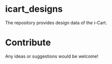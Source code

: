 # icart_designs

The repository provides design data of the i-Cart.

# Contribute

Any ideas or suggestions would be welcome!
